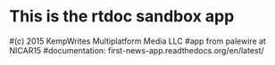 This is the rtdoc sandbox app
=============================
#(c) 2015 KempWrites Multiplatform Media LLC
#app from palewire at NICAR15
#documentation: first-news-app.readthedocs.org/en/latest/

